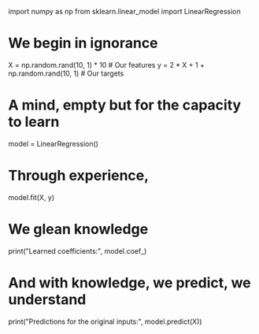 import numpy as np
from sklearn.linear_model import LinearRegression

# We begin in ignorance
X = np.random.rand(10, 1) * 10  # Our features
y = 2 * X + 1 + np.random.rand(10, 1)  # Our targets

# A mind, empty but for the capacity to learn
model = LinearRegression()

# Through experience,
model.fit(X, y)

# We glean knowledge
print("Learned coefficients:", model.coef_)

# And with knowledge, we predict, we understand
print("Predictions for the original inputs:", model.predict(X))

